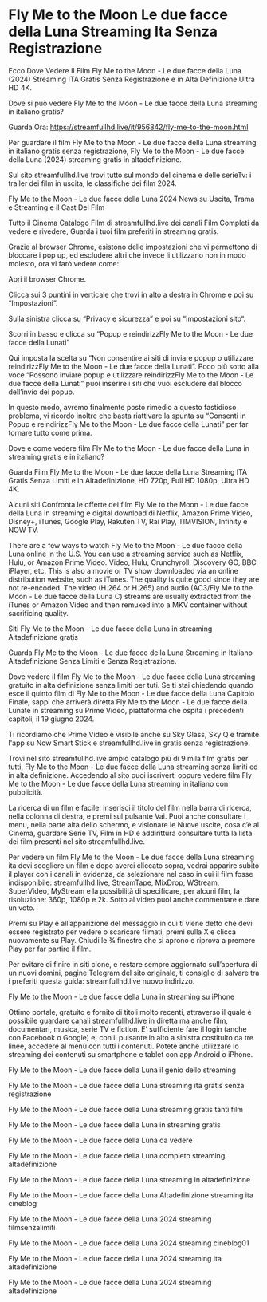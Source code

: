 # Fly Me to the Moon Le due facce della Luna Streaming Ita Senza Registrazione

Ecco Dove Vedere Il Film Fly Me to the Moon - Le due facce della Luna (2024) Streaming ITA Gratis Senza Registrazione e in Alta Definizione Ultra HD 4K.

Dove si può vedere Fly Me to the Moon - Le due facce della Luna streaming in italiano gratis?

Guarda Ora: https://streamfullhd.live/it/956842/fly-me-to-the-moon.html

Per guardare il film Fly Me to the Moon - Le due facce della Luna streaming in italiano gratis senza registrazione, Fly Me to the Moon - Le due facce della Luna (2024) streaming gratis in altadefinizione.

Sul sito streamfullhd.live trovi tutto sul mondo del cinema e delle serieTv: i trailer dei film in uscita, le classifiche dei film 2024.

Fly Me to the Moon - Le due facce della Luna 2024 News su Uscita, Trama e Streaming e il Cast Del Film

Tutto il Cinema Catalogo Film di streamfullhd.live dei canali Film Completi da vedere e rivedere, Guarda i tuoi film preferiti in streaming gratis.

Grazie al browser Chrome, esistono delle impostazioni che vi permettono di bloccare i pop up, ed escludere altri che invece li utilizzano non in modo molesto, ora vi farò vedere come:

Apri il browser Chrome.

Clicca sui 3 puntini in verticale che trovi in alto a destra in Chrome e poi su “Impostazioni”.

Sulla sinistra clicca su “Privacy e sicurezza” e poi su “Impostazioni sito“.

Scorri in basso e clicca su “Popup e reindirizzFly Me to the Moon - Le due facce della Lunati”

Qui imposta la scelta su “Non consentire ai siti di inviare popup o utilizzare reindirizzFly Me to the Moon - Le due facce della Lunati”. Poco più sotto alla voce “Possono inviare popup e utilizzare reindirizzFly Me to the Moon - Le due facce della Lunati” puoi inserire i siti che vuoi escludere dal blocco dell’invio dei popup.

In questo modo, avremo finalmente posto rimedio a questo fastidioso problema, vi ricordo inoltre che basta riattivare la spunta su “Consenti in Popup e reindirizzFly Me to the Moon - Le due facce della Lunati” per far tornare tutto come prima.

Dove e come vedere film Fly Me to the Moon - Le due facce della Luna in streaming gratis e in italiano?

Guarda Film Fly Me to the Moon - Le due facce della Luna Streaming ITA Gratis Senza Limiti e in Altadefinizione, HD 720p, Full HD 1080p, Ultra HD 4K.

Alcuni siti Confronta le offerte dei film Fly Me to the Moon - Le due facce della Luna in streaming e digital download di Netflix, Amazon Prime Video, Disney+, iTunes, Google Play, Rakuten TV, Rai Play, TIMVISION, Infinity e NOW TV.

There are a few ways to watch Fly Me to the Moon - Le due facce della Luna online in the U.S. You can use a streaming service such as Netflix, Hulu, or Amazon Prime Video. Video, Hulu, Crunchyroll, Discovery GO, BBC iPlayer, etc. This is also a movie or TV show downloaded via an online distribution website, such as iTunes. The quality is quite good since they are not re-encoded. The video (H.264 or H.265) and audio (AC3/Fly Me to the Moon - Le due facce della Luna C) streams are usually extracted from the iTunes or Amazon Video and then remuxed into a MKV container without sacrificing quality.

Siti Fly Me to the Moon - Le due facce della Luna in streaming Altadefinizione gratis

Guarda Fly Me to the Moon - Le due facce della Luna Streaming in Italiano Altadefinizione Senza Limiti e Senza Registrazione.

Dove vedere il film Fly Me to the Moon - Le due facce della Luna streaming gratuito in alta definizione senza limiti per tuti. Se ti stai chiedendo quando esce il quinto film di Fly Me to the Moon - Le due facce della Luna Capitolo Finale, sappi che arriverà diretta Fly Me to the Moon - Le due facce della Lunate in streaming su Prime Video, piattaforma che ospita i precedenti capitoli, il 19 giugno 2024. 

Ti ricordiamo che Prime Video è visibile anche su Sky Glass, Sky Q e tramite l'app su Now Smart Stick e streamfullhd.live in gratis senza registrazione. 

Trovi nel sito streamfullhd.live ampio catalogo più di 9 mila film gratis per tutti, Fly Me to the Moon - Le due facce della Luna streaming senza limiti ed in alta definizione. Accedendo al sito puoi iscriverti oppure vedere film Fly Me to the Moon - Le due facce della Luna streaming in italiano con pubblicità.

La ricerca di un film è facile: inserisci il titolo del film nella barra di ricerca, nella colonna di destra, e premi sul pulsante Vai. Puoi anche consultare i menu, nella parte alta dello schermo, e visionare le Nuove uscite, cosa c’è al Cinema, guardare Serie TV, Film in HD e addirittura consultare tutta la lista dei film presenti nel sito streamfullhd.live.

Per vedere un film Fly Me to the Moon - Le due facce della Luna streaming ita devi scegliere un film e dopo averci cliccato sopra, vedrai apparire subito il player con i canali in evidenza, da selezionare nel caso in cui il film fosse indisponibile: streamfullhd.live, StreamTape, MixDrop, WStream, SuperVideo, MyStream e la possibilità di specificare, per alcuni film, la risoluzione: 360p, 1080p e 2k. Sotto al video puoi anche commentare e dare un voto.

Premi su Play e all’apparizione del messaggio in cui ti viene detto che devi essere registrato per vedere o scaricare filmati, premi sulla X e clicca nuovamente su Play. Chiudi le ¾ finestre che si aprono e riprova a premere Play per far partire il film.

Per evitare di finire in siti clone, e restare sempre aggiornato sull’apertura di un nuovi domini, pagine Telegram del sito originale, ti consiglio di salvare tra i preferiti questa guida: streamfullhd.live nuovo indirizzo.

Fly Me to the Moon - Le due facce della Luna in streaming su iPhone

Ottimo portale, gratuito e fornito di titoli molto recenti, attraverso il quale è possibile guardare canali streamfullhd.live in diretta ma anche film, documentari, musica, serie TV e fiction. E’ sufficiente fare il login (anche con Facebook o Google) e, con il pulsante in alto a sinistra costituito da tre linee, accedere al menù con tutti i contenuti. Potete anche utilizzare lo streaming dei contenuti su smartphone e tablet con app Android o iPhone.

Fly Me to the Moon - Le due facce della Luna il genio dello streaming

Fly Me to the Moon - Le due facce della Luna streaming ita gratis senza registrazione

Fly Me to the Moon - Le due facce della Luna streaming gratis tanti film

Fly Me to the Moon - Le due facce della Luna in streaming gratis

Fly Me to the Moon - Le due facce della Luna da vedere

Fly Me to the Moon - Le due facce della Luna completo streaming altadefinizione

Fly Me to the Moon - Le due facce della Luna streaming in altadefinizione

Fly Me to the Moon - Le due facce della Luna Altadefinizione streaming ita cineblog

Fly Me to the Moon - Le due facce della Luna 2024 streaming filmsenzalimiti

Fly Me to the Moon - Le due facce della Luna 2024 streaming cineblog01

Fly Me to the Moon - Le due facce della Luna 2024 streaming ita altadefinizione

Fly Me to the Moon - Le due facce della Luna 2024 streaming altadefinizione
